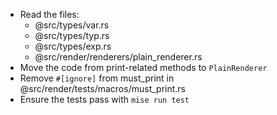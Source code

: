 * Read the files:
  * @src/types/var.rs
  * @src/types/typ.rs
  * @src/types/exp.rs
  * @src/render/renderers/plain_renderer.rs
* Move the code from print-related methods to `PlainRenderer`
* Remove `#[ignore]` from must_print in @src/render/tests/macros/must_print.rs
* Ensure the tests pass with `mise run test`
